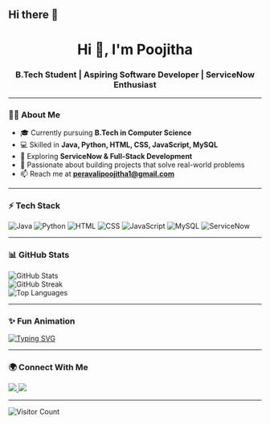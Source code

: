 ## Hi there 👋
<h1 align="center">Hi 👋, I'm Poojitha</h1>
<h3 align="center">B.Tech Student | Aspiring Software Developer | ServiceNow Enthusiast</h3>

---

### 👩‍💻 About Me
- 🎓 Currently pursuing **B.Tech in Computer Science**
- 💻 Skilled in **Java, Python, HTML, CSS, JavaScript, MySQL**
- 🌱 Exploring **ServiceNow & Full-Stack Development**
- 🚀 Passionate about building projects that solve real-world problems
- 📫 Reach me at **peravalipoojitha1@gmail.com**  

---

### ⚡ Tech Stack
![Java](https://img.shields.io/badge/Java-orange?logo=java&logoColor=white)
![Python](https://img.shields.io/badge/Python-blue?logo=python&logoColor=white)
![HTML](https://img.shields.io/badge/HTML5-red?logo=html5&logoColor=white)
![CSS](https://img.shields.io/badge/CSS3-blue?logo=css3&logoColor=white)
![JavaScript](https://img.shields.io/badge/JavaScript-yellow?logo=javascript&logoColor=black)
![MySQL](https://img.shields.io/badge/MySQL-blue?logo=mysql&logoColor=white)
![ServiceNow](https://img.shields.io/badge/ServiceNow-red?logo=servicenow&logoColor=white)

---

### 📊 GitHub Stats
![GitHub Stats](https://github-readme-stats.vercel.app/api?username=Poojitha3371&show_icons=true&theme=radical)  
![GitHub Streak](https://github-readme-streak-stats.herokuapp.com/?user=Poojitha3371&theme=radical)  
![Top Languages](https://github-readme-stats.vercel.app/api/top-langs/?username=Poojitha3371&layout=compact&theme=radical)

---

### ✨ Fun Animation
[![Typing SVG](https://readme-typing-svg.herokuapp.com?size=22&color=36BCF7&center=true&vCenter=true&lines=Hi+there!+👋;I+am+Poojitha;Java+%7C+Python+%7C+ServiceNow;Always+Learning+New+Things)](https://git.io/typing-svg)

---

### 🌍 Connect With Me
<a href="https://www.linkedin.com/in/your-linkedin-profile" target="https://www.linkedin.com/in/peravali-poojitha">
  <img src="https://img.shields.io/badge/LinkedIn-blue?logo=linkedin&logoColor=white" />
</a>
<a href="mailto:your-peravalipoojitha1@gmail.com">
  <img src="https://img.shields.io/badge/Email-red?logo=gmail&logoColor=white" />
</a>

---

![Visitor Count](https://komarev.com/ghpvc/?username=Poojitha&color=blue&style=flat-square&label=Profile+Views)
